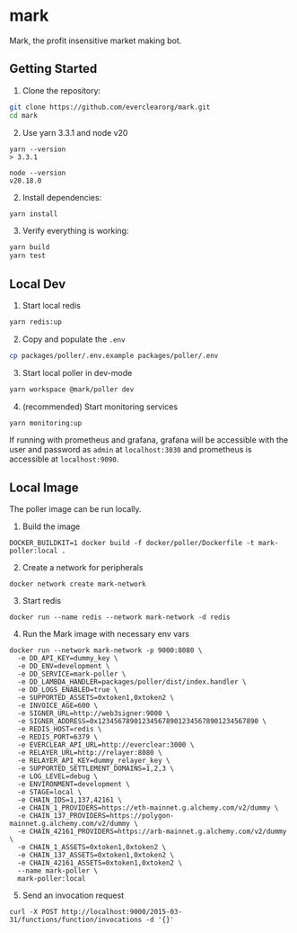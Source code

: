 # mark

Mark, the profit insensitive market making bot.

## Getting Started

1. Clone the repository:

```sh
git clone https://github.com/everclearorg/mark.git
cd mark
```

2. Use yarn 3.3.1 and node v20

```
yarn --version
> 3.3.1
```

```
node --version
v20.18.0
```

2. Install dependencies:

```sh
yarn install
```

3. Verify everything is working:

```sh
yarn build
yarn test
```

## Local Dev

1. Start local redis

```sh
yarn redis:up
```

2. Copy and populate the `.env`

```sh
cp packages/poller/.env.example packages/poller/.env
```

3. Start local poller in dev-mode

```sh
yarn workspace @mark/poller dev
```

4. (recommended) Start monitoring services

```sh
yarn monitoring:up
```

If running with prometheus and grafana, grafana will be accessible with the user and password as `admin` at `localhost:3030` and prometheus is accessible at `localhost:9090`.

## Local Image

The poller image can be run locally.

1. Build the image

```
DOCKER_BUILDKIT=1 docker build -f docker/poller/Dockerfile -t mark-poller:local .
```

2. Create a network for peripherals

```
docker network create mark-network
```

3. Start redis

```
docker run --name redis --network mark-network -d redis

```

4. Run the Mark image with necessary env vars

```
docker run --network mark-network -p 9000:8080 \
  -e DD_API_KEY=dummy_key \
  -e DD_ENV=development \
  -e DD_SERVICE=mark-poller \
  -e DD_LAMBDA_HANDLER=packages/poller/dist/index.handler \
  -e DD_LOGS_ENABLED=true \
  -e SUPPORTED_ASSETS=0xtoken1,0xtoken2 \
  -e INVOICE_AGE=600 \
  -e SIGNER_URL=http://web3signer:9000 \
  -e SIGNER_ADDRESS=0x1234567890123456789012345678901234567890 \
  -e REDIS_HOST=redis \
  -e REDIS_PORT=6379 \
  -e EVERCLEAR_API_URL=http://everclear:3000 \
  -e RELAYER_URL=http://relayer:8080 \
  -e RELAYER_API_KEY=dummy_relayer_key \
  -e SUPPORTED_SETTLEMENT_DOMAINS=1,2,3 \
  -e LOG_LEVEL=debug \
  -e ENVIRONMENT=development \
  -e STAGE=local \
  -e CHAIN_IDS=1,137,42161 \
  -e CHAIN_1_PROVIDERS=https://eth-mainnet.g.alchemy.com/v2/dummy \
  -e CHAIN_137_PROVIDERS=https://polygon-mainnet.g.alchemy.com/v2/dummy \
  -e CHAIN_42161_PROVIDERS=https://arb-mainnet.g.alchemy.com/v2/dummy \
  -e CHAIN_1_ASSETS=0xtoken1,0xtoken2 \
  -e CHAIN_137_ASSETS=0xtoken1,0xtoken2 \
  -e CHAIN_42161_ASSETS=0xtoken1,0xtoken2 \
  --name mark-poller \
  mark-poller:local
```

5. Send an invocation request

```
curl -X POST http://localhost:9000/2015-03-31/functions/function/invocations -d '{}'
```

